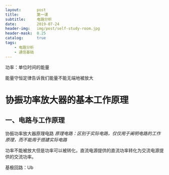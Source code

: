 ```yaml
---
layout:       post
title:        第一课
subtitle:     电路分析
date:         2019-07-24
header-img:   img/post/self-study-room.jpg
header-mask:  0.25
catalog:      true
tags:
    - 电路分析
    - 通信基础
---
```


功率：单位时间的能量

能量守恒定律告诉我们能量不能无端地被放大

# 协振功率放大器的基本工作原理
## 一、电路与工作原理

协振功率放大器原理电路
*原理电路：区别于实际电路，仅仅用于阐明电路的工作原理，而不能用于搭建实际电路*

功率不能被放大但是功率可以被转化，直流电源提供的直流功率转化为交流电源提供的交流功率。

基极回路：Ub
